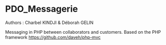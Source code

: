 # PDO_Messagerie
Authors : Charbel KINDJI & Déborah GELIN

Messaging in PHP between collaborators and customers.
Based on the PHP framework https://github.com/daveh/php-mvc
